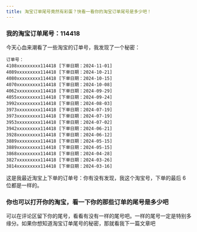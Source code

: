 ```yaml
---
title: 淘宝订单尾号竟然有彩蛋？快看一看你的淘宝订单尾号是多少吧！
---
```




### 我的淘宝订单尾号：114418

今天心血来潮看了一些淘宝的订单号，我发现了一个秘密：

```
订单号：
4108xxxxxxxxx114418 [下单日期：2024-11-01]
4089xxxxxxxxx114418 [下单日期：2024-10-21]
4080xxxxxxxxx114418 [下单日期：2024-10-15]
4070xxxxxxxxx114418 [下单日期：2024-10-08]
4062xxxxxxxxx114418 [下单日期：2024-09-29]
4055xxxxxxxxx114418 [下单日期：2024-09-24]
3992xxxxxxxxx114418 [下单日期：2024-08-03]
3973xxxxxxxxx114418 [下单日期：2024-07-19]
3973xxxxxxxxx114418 [下单日期：2024-07-19]
3953xxxxxxxxx114418 [下单日期：2024-07-02]
3942xxxxxxxxx114418 [下单日期：2024-06-21]
3928xxxxxxxxx114418 [下单日期：2024-06-12]
3889xxxxxxxxx114418 [下单日期：2024-05-15]
3889xxxxxxxxx114418 [下单日期：2024-05-15]
3868xxxxxxxxx114418 [下单日期：2024-04-28]
3827xxxxxxxxx114418 [下单日期：2024-03-26]
3814xxxxxxxxx114418 [下单日期：2024-03-16]
```

这是我最近淘宝上下单的订单号：你有没有发现，我这个淘宝号，下单的最后 6 位都是一样的。



### 你也可以打开你的淘宝，看一下你的那些订单的尾号是多少吧

可以在评论区留下你的尾号，看看有没有一样的尾号吧。一样的尾号一定是特别多缘分。如果你想知道淘宝订单尾号的秘密，那就看我下一篇文章吧





